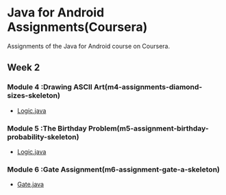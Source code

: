 # Java for Android Assignments(Coursera)
Assignments of the Java for Android course on Coursera.


## Week 2
### Module 4 :Drawing ASCII Art(m4-assignments-diamond-sizes-skeleton)
* [Logic.java](https://github.com/jayesh-srivastava/java-for-android-coursera/blob/master/m4-assignments-diamond-sizes-skeleton/app/src/main/java/mooc/vandy/java4android/diamonds/logic/Logic.java)
### Module 5 :The Birthday Problem(m5-assignment-birthday-probability-skeleton)
* [Logic.java](https://github.com/jayesh-srivastava/java-for-android-coursera/blob/master/m5-assignment-birthday-probability-skeleton/app/src/main/java/mooc/vandy/java4android/birthdayprob/logic/Logic.java)
### Module 6 :Gate Assignment(m6-assignment-gate-a-skeleton)
* [Gate.java](https://github.com/jayesh-srivastava/java-for-android-coursera/blob/master/m6-assignment-gate-a-skeleton/app/src/main/java/mooc/vandy/java4android/gate/logic/Gate.java)

